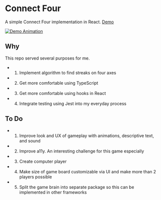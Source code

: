 # Connect Four

A simple Connect Four implementation in React. [Demo](https://thebrengun.github.io/connect-four)

[![Demo Animation](../assets/connect-four-demo.gif?raw=true)](https://thebrengun.github.io/connect-four)

## Why

This repo served several purposes for me.

  - 1. Implement algorithm to find streaks on four axes
  - 2. Get more comfortable using TypeScript
  - 3. Get more comfortable using hooks in React
  - 4. Integrate testing using Jest into my everyday process

## To Do

  - 1. Improve look and UX of gameplay with animations, descriptive text, and sound
  - 2. Improve a11y. An interesting challenge for this game especially
  - 3. Create computer player
  - 4. Make size of game board customizable via UI and make more than 2 players possible
  - 5. Split the game brain into separate package so this can be implemented in other frameworks
